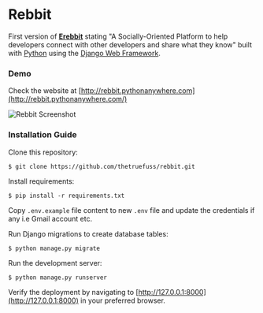 # Rebbit

First version of **[Erebbit](https://github.com/thetruefuss/erebbit/)** stating "A Socially-Oriented Platform to help developers connect with other developers and share what they know" built with [Python](https://www.python.org/) using the [Django Web Framework](https://www.djangoproject.com/).

### Demo

Check the website at [http://rebbit.pythonanywhere.com](http://rebbit.pythonanywhere.com/)

![Rebbit Screenshot](https://image.ibb.co/ktafvT/rebbit_screenshot.jpg "Rebbit Screenshot")

### Installation Guide

Clone this repository:

```shell
$ git clone https://github.com/thetruefuss/rebbit.git
```

Install requirements:

```shell
$ pip install -r requirements.txt
```

Copy `.env.example` file content to new `.env` file and update the credentials if any i.e Gmail account etc.

Run Django migrations to create database tables:

```shell
$ python manage.py migrate
```

Run the development server:

```shell
$ python manage.py runserver
```

Verify the deployment by navigating to [http://127.0.0.1:8000](http://127.0.0.1:8000) in your preferred browser.
